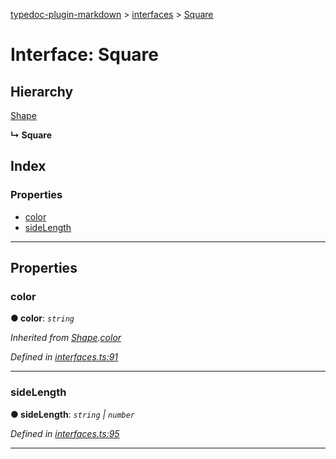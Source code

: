 [typedoc-plugin-markdown](../README.md) > [interfaces](../modules/interfaces.md) > [Square](../interfaces/interfaces.square.md)

# Interface: Square

## Hierarchy

 [Shape](interfaces.shape.md)

**↳ Square**

## Index

### Properties

* [color](interfaces.square.md#markdown-header-color)
* [sideLength](interfaces.square.md#markdown-header-sideLength)

---

## Properties

###  color

**● color**: *`string`*

*Inherited from [Shape](interfaces.shape.md).[color](interfaces.shape.md#markdown-header-color)*

*Defined in [interfaces.ts:91](https://bitbucket.org/owner/repository_name/src/master/interfaces.ts?fileviewer&amp;#x3D;file-view-default#interfaces.ts-91)*

___

###  sideLength

**● sideLength**: *`string` \| `number`*

*Defined in [interfaces.ts:95](https://bitbucket.org/owner/repository_name/src/master/interfaces.ts?fileviewer&amp;#x3D;file-view-default#interfaces.ts-95)*

___

